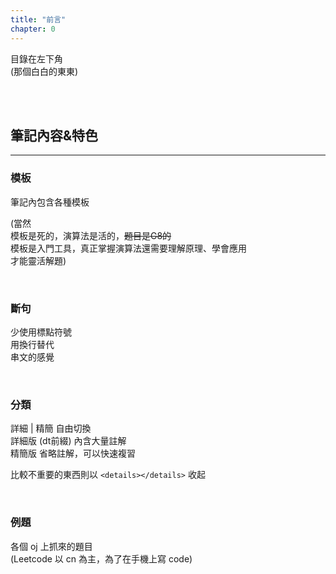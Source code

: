 ```yaml
---
title: "前言"
chapter: 0
---
```


目錄在左下角<br>
(那個白白的東東)

<br><br>

## 筆記內容&特色

***

### 模板

筆記內包含各種模板

(當然<br>
模板是死的，演算法是活的，~~題目是G8的~~<br>
模板是入門工具，真正掌握演算法還需要理解原理、學會應用<br>
才能靈活解題)

<br>

### 斷句

少使用標點符號<br>
用換行替代<br>
串文的感覺

<br>

### 分類

詳細 | 精簡 自由切換<br>
詳細版 (dt前綴) 內含大量註解<br>
精簡版 省略註解，可以快速複習

比較不重要的東西則以 `<details></details>` 收起

<br>

### 例題

各個 oj 上抓來的題目<br>
(Leetcode 以 cn 為主，為了在手機上寫 code)
